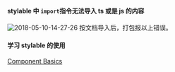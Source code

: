 #### stylable 中 `import`指令无法导入 ts 或是 js 的内容

![2018-05-10-14-27-26](http://p6fy6gb44.bkt.clouddn.com/2018-05-10-14-27-26.png)
按文档导入后，打包报以上错误。

#### 学习 stylable 的使用

[Component Basics](https://stylable.io/docs/guides/components-basics)
